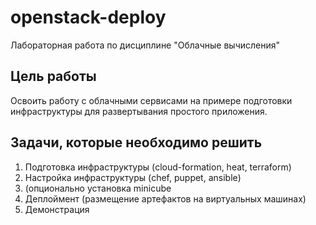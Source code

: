 # openstack-deploy
 Лабораторная работа по дисциплине "Облачные вычисления"
## Цель работы
 Освоить работу с облачными сервисами на примере подготовки инфраструктуры для развертывания простого приложения.
## Задачи, которые необходимо решить
1. Подготовка инфраструктуры (cloud-formation, heat, terraform)
2. Настройка инфраструктуры (chef, puppet, ansible)
3. (опционально установка minicube
4. Деплоймент (размещение артефактов на виртуальных машинах)
5. Демонстрация
